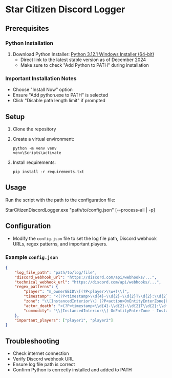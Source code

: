 # Star Citizen Discord Logger

## Prerequisites

### Python Installation
1. Download Python Installer: [Python 3.12.1 Windows Installer (64-bit)](https://www.python.org/ftp/python/3.12.1/python-3.12.1-amd64.exe)
   - Direct link to the latest stable version as of December 2024
   - Make sure to check "Add Python to PATH" during installation

### Important Installation Notes
- Choose "Install Now" option
- Ensure "Add python.exe to PATH" is selected
- Click "Disable path length limit" if prompted

## Setup

1. Clone the repository
2. Create a virtual environment:
   ```
   python -m venv venv
   venv\Scripts\activate
   ```

3. Install requirements:
   ```
   pip install -r requirements.txt
   ```

## Usage

Run the script with the path to the configuration file:

StarCitizenDiscordLogger.exe "path/to/config.json" [--process-all | -p]


## Configuration

- Modify the `config.json` file to set the log file path, Discord webhook URLs, regex patterns, and important players.

### Example `config.json`

```json
{
    "log_file_path": "path/to/log/file",
    "discord_webhook_url": "https://discord.com/api/webhooks/...",
    "technical_webhook_url": "https://discord.com/api/webhooks/...",
    "regex_patterns": {
        "player": "m_ownerGEID\\[(?P<player>\\w+)\\]",
        "timestamp": "<(?P<timestamp>\\d{4}-\\d{2}-\\d{2}T\\d{2}:\\d{2}:\\d{2}\\.\\d+Z)>",
        "zone": "\\[InstancedInterior\\] (?P<action>OnEntityEnterZone|OnEntityLeaveZone) - InstancedInterior \\[(?P<zone>\\w+)\\]",
        "actor_death": "<(?P<timestamp>\\d{4}-\\d{2}-\\d{2}T\\d{2}:\\d{2}:\\d{2}\\.\\d+Z)> \\[Notice\\] <Actor Death> CActor::Kill: '(?P<victim>\\w+)' \\[\\d+\\] in zone '(?P<zone>\\w+)' killed by '(?P<killer>\\w+)' \\[\\d+\\] using '(?P<weapon>\\w+)' \\[Class unknown\\] with damage type '(?P<damage_type>\\w+)'",
        "commodity": "\\[InstancedInterior\\] OnEntityEnterZone - InstancedInterior \\[.*\\] \\[.*\\] -> Entity \\[(?P<commodity>.*)\\] \\[.*\\] -- .* \\[.*\\], .* \\[.*\\], .* \\[.*\\], .* \\[.*\\] \\[(?P<owner>.*)\\]\\[.*\\] \\[(?P<zone>.*)\\]"
    },
    "important_players": ["player1", "player2"]
}
```

## Troubleshooting
- Check internet connection
- Verify Discord webhook URL
- Ensure log file path is correct
- Confirm Python is correctly installed and added to PATH























